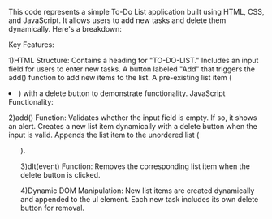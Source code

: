 This code represents a simple To-Do List application built using HTML, CSS, and JavaScript. It allows users to add new tasks and delete them dynamically. Here's a breakdown:

Key Features:

1)HTML Structure:
Contains a heading for "TO-DO-LIST."
Includes an input field for users to enter new tasks.
A button labeled "Add" that triggers the add() function to add new items to the list.
A pre-existing list item (<li>) with a delete button to demonstrate functionality.
JavaScript Functionality:

2)add() Function:
Validates whether the input field is empty. If so, it shows an alert.
Creates a new list item dynamically with a delete button when the input is valid.
Appends the list item to the unordered list (<ul>).

3)dlt(event) Function:
Removes the corresponding list item when the delete button is clicked.

4)Dynamic DOM Manipulation:
New list items are created dynamically and appended to the ul element.
Each new task includes its own delete button for removal.

